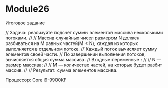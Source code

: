 # Module26
Итоговое задание

// Задача: реализуйте подсчёт суммы элементов массива несколькими потоками.
//
//  Массив случайных чисел размером N должен разбиваться на M равных частей(M < N), каждая из которых выполняется в отдельном потоке.
//	Каждый поток вычисляет сумму элементов своей части.
//	По завершении выполнения потоков, вычисляется общая сумма массива.
//	Входные переменные :
//
//  N — размер массива;
//
//  M — количество частей, на которые будет разбит массив.
//
//  Результат: сумма элементов массива.

Процессор: Core i9-9900KF

